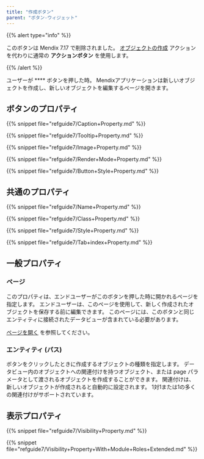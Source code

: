 ```yaml
---
title: "作成ボタン"
parent: "ボタン-ウィジェット"
---
```


{{% alert type="info" %}}

このボタンは Mendix 7.17 で削除されました。 [オブジェクトの作成](action-button) アクションを代わりに通常の **アクションボタン** を使用します。

{{% /alert %}}

ユーザーが **** ボタンを押した時。 Mendixアプリケーションは新しいオブジェクトを作成し、新しいオブジェクトを編集するページを開きます。

## ボタンのプロパティ

{{% snippet file="refguide7/Caption+Property.md" %}}

{{% snippet file="refguide7/Tooltip+Property.md" %}}

{{% snippet file="refguide7/Image+Property.md" %}}

{{% snippet file="refguide7/Render+Mode+Property.md" %}}

{{% snippet file="refguide7/Button+Style+Property.md" %}}

## 共通のプロパティ

{{% snippet file="refguide7/Name+Property.md" %}}

{{% snippet file="refguide7/Class+Property.md" %}}

{{% snippet file="refguide7/Style+Property.md" %}}

{{% snippet file="refguide7/Tab+index+Property.md" %}}

## 一般プロパティ

### ページ

このプロパティは、エンドユーザーがこのボタンを押した時に開かれるページを指定します。 エンドユーザーは、このページを使用して、新しく作成されたオブジェクトを保存する前に編集できます。 このページには、このボタンと同じエンティティに接続されたデータビューが含まれている必要があります。

[ページを開く](opening-pages) を参照してください。

### エンティティ (パス)

ボタンをクリックしたときに作成するオブジェクトの種類を指定します。 データビュー内のオブジェクトへの関連付けを持つオブジェクト、または page パラメータとして渡されるオブジェクトを作成することができます。 関連付けは、新しいオブジェクトが作成されると自動的に設定されます。 1対1または1の多くの関連付けがサポートされています。

## 表示プロパティ

{{% snippet file="refguide7/Visibility+Property.md" %}}

{{% snippet file="refguide7/Visibility+Property+With+Module+Roles+Extended.md" %}}

